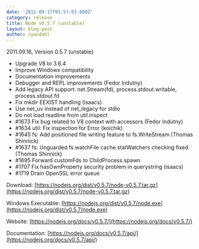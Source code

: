 ```yaml
---
date: '2011-09-17T01:57:03.000Z'
category: release
title: Node v0.5.7 (unstable)
layout: blog-post
author: ryandahl
---
```


2011.09.16, Version 0.5.7 (unstable)

- Upgrade V8 to 3.6.4
- Improve Windows compatibility
- Documentation improvements
- Debugger and REPL improvements (Fedor Indutny)
- Add legacy API support: net.Stream(fd), process.stdout.writable, process.stdout.fd
- Fix mkdir EEXIST handling (isaacs)
- Use net_uv instead of net_legacy for stdio
- Do not load readline from util.inspect
- #1673 Fix bug related to V8 context with accessors (Fedor Indutny)
- #1634 util: Fix inspection for Error (koichik)
- #1645 fs: Add positioned file writing feature to fs.WriteStream (Thomas Shinnick)
- #1637 fs: Unguarded fs.watchFile cache statWatchers checking fixed (Thomas Shinnick)
- #1695 Forward customFds to ChildProcess.spawn
- #1707 Fix hasOwnProperty security problem in querystring (isaacs)
- #1719 Drain OpenSSL error queue

Download: [https://nodejs.org/dist/v0.5.7/node-v0.5.7.tar.gz](https://nodejs.org/dist/v0.5.7/node-v0.5.7.tar.gz)

Windows Executable: [https://nodejs.org/dist/v0.5.7/node.exe](https://nodejs.org/dist/v0.5.7/node.exe)

Website: [https://nodejs.org/docs/v0.5.7/](https://nodejs.org/docs/v0.5.7/)

Documentation: [https://nodejs.org/docs/v0.5.7/api/](https://nodejs.org/docs/v0.5.7/api/)
